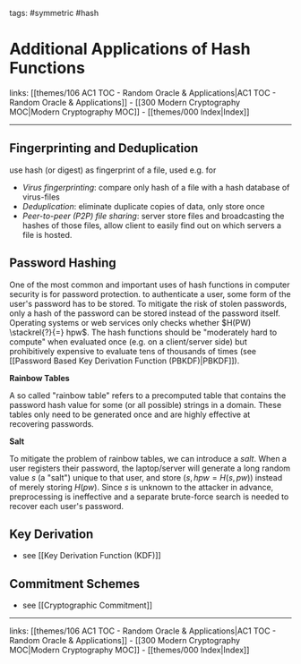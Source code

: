 tags: #symmetric #hash

# Additional Applications of Hash Functions

links: [[themes/106 AC1 TOC - Random Oracle & Applications|AC1 TOC - Random Oracle & Applications]] - [[300 Modern Cryptography MOC|Modern Cryptography MOC]] - [[themes/000 Index|Index]]

---

## Fingerprinting and Deduplication

use hash (or digest) as fingerprint of a file, used e.g. for

- *Virus fingerprinting*: compare only hash of a file with a hash database of virus-files
- *Deduplication*: eliminate duplicate copies of data, only store once
- *Peer-to-peer (P2P) file sharing*: server store files and broadcasting the hashes of those files, allow client to easily find out on which servers a file is hosted.

## Password Hashing

One of the most common and important uses of hash functions in computer security is for password protection. to authenticate a user, some form of the user's password has to be stored. To mitigate the risk of stolen passwords, only a hash of the password can be stored instead of the password itself. Operating systems or web services only checks whether $H(PW) \stackrel{?}{=} hpw$.
The hash functions should be "moderately hard to compute" when evaluated once (e.g. on a client/server side) but prohibitively expensive to evaluate tens of thousands of times (see [[Password Based Key Derivation Function (PBKDF)|PBKDF]]).

**Rainbow Tables**

A so called "rainbow table" refers to a precomputed table that contains the password hash value for some (or all possible) strings in a domain. These tables only need to be generated once and are highly effective at recovering passwords.

**Salt**

To mitigate the problem of rainbow tables, we can introduce a *salt*. When a user registers their password, the laptop/server will generate a long random value $s$ (a "salt") unique to that user, and store ($s, hpw = H(s,pw)$) instead of merely storing $H(pw)$. Since $s$ is unknown to the attacker in advance, preprocessing is ineffective and a separate brute-force search is needed to recover each user's password.


## Key Derivation

- see [[Key Derivation Function (KDF)]]

## Commitment Schemes

- see [[Cryptographic Commitment]]

---
links: [[themes/106 AC1 TOC - Random Oracle & Applications|AC1 TOC - Random Oracle & Applications]] - [[300 Modern Cryptography MOC|Modern Cryptography MOC]] - [[themes/000 Index|Index]]